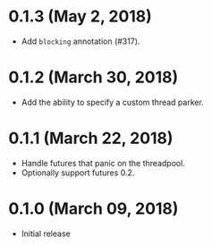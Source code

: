 # 0.1.3 (May 2, 2018)

* Add `blocking` annotation (#317).

# 0.1.2 (March 30, 2018)

* Add the ability to specify a custom thread parker.

# 0.1.1 (March 22, 2018)

* Handle futures that panic on the threadpool.
* Optionally support futures 0.2.

# 0.1.0 (March 09, 2018)

* Initial release

